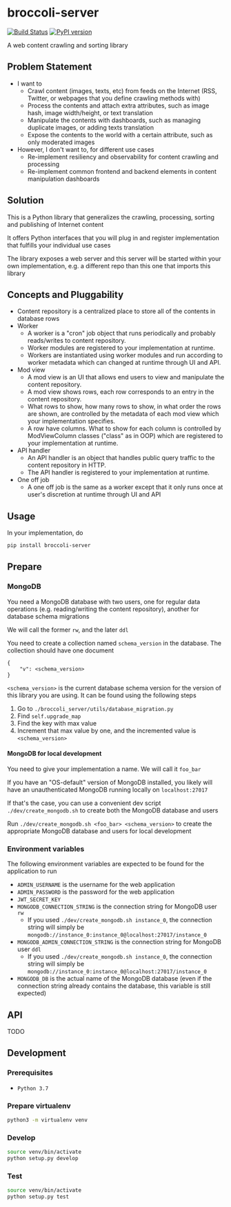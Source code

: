 # broccoli-server
[![Build Status](https://travis-ci.org/k-t-corp/broccoli-server.svg?branch=master)](https://travis-ci.org/k-t-corp/broccoli-server)
[![PyPI version](https://badge.fury.io/py/broccoli-server.svg)](https://badge.fury.io/py/broccoli-server)

A web content crawling and sorting library

## Problem Statement
* I want to
    * Crawl content (images, texts, etc) from feeds on the Internet (RSS, Twitter, or webpages that you define crawling methods with)
    * Process the contents and attach extra attributes, such as image hash, image width/height, or text translation
    * Manipulate the contents with dashboards, such as managing duplicate images, or adding texts translation
    * Expose the contents to the world with a certain attribute, such as only moderated images
* However, I don't want to, for different use cases
    * Re-implement resiliency and observability for content crawling and processing
    * Re-implement common frontend and backend elements in content manipulation dashboards

## Solution
This is a Python library that generalizes the crawling, processing, sorting and publishing of Internet content

It offers Python interfaces that you will plug in and register implementation that fulfills your individual use cases

The library exposes a web server and this server will be started within your own implementation, e.g. a different repo than this one that imports this library

## Concepts and Pluggability
* Content repository is a centralized place to store all of the contents in database rows
* Worker
    * A worker is a "cron" job object that runs periodically and probably reads/writes to content repository.
    * Worker modules are registered to your implementation at runtime.
    * Workers are instantiated using worker modules and run according to worker metadata which can changed at runtime through UI and API.
* Mod view
    * A mod view is an UI that allows end users to view and manipulate the content repository.
    * A mod view shows rows, each row corresponds to an entry in the content repository.
    * What rows to show, how many rows to show, in what order the rows are shown, are controlled by the metadata of each mod view which your implementation specifies.
    * A row have columns. What to show for each column is controlled by ModViewColumn classes ("class" as in OOP) which are registered to your implementation at runtime.
* API handler
    * An API handler is an object that handles public query traffic to the content repository in HTTP.
    * The API handler is registered to your implementation at runtime.
* One off job
    * A one off job is the same as a worker except that it only runs once at user's discretion at runtime through UI and API

## Usage
In your implementation, do

```bash
pip install broccoli-server
```

## Prepare

### MongoDB
You need a MongoDB database with two users, one for regular data operations (e.g. reading/writing the content repository), another for database schema migrations

We will call the former `rw`, and the later `ddl`

You need to create a collection named `schema_version` in the database. The collection should have one document

```
{
    "v": <schema_version>
}
```

`<schema_version>` is the current database schema version for the version of this library you are using. It can be found using the following steps
1. Go to `./broccoli_server/utils/database_migration.py`
2. Find `self.upgrade_map`
3. Find the key with max value
4. Increment that max value by one, and the incremented value is `<schema_version>`

#### MongoDB for local development
You need to give your implementation a name. We will call it `foo_bar`

If you have an "OS-default" version of MongoDB installed, you likely will have an unauthenticated MongoDB running locally on `localhost:27017`

If that's the case, you can use a convenient dev script `./dev/create_mongodb.sh` to create both the MongoDB database and users

Run `./dev/create_mongodb.sh <foo_bar> <schema_version>` to create the appropriate MongoDB database and users for local development

### Environment variables
The following environment variables are expected to be found for the application to run
* `ADMIN_USERNAME` is the username for the web application
* `ADMIN_PASSWORD` is the password for the web application
* `JWT_SECRET_KEY`
* `MONGODB_CONNECTION_STRING` is the connection string for MongoDB user `rw`
    * If you used `./dev/create_mongodb.sh instance_0`, the connection string will simply be `mongodb://instance_0:instance_0@localhost:27017/instance_0`
* `MONGODB_ADMIN_CONNECTION_STRING` is the connection string for MongoDB user `ddl`
    * If you used `./dev/create_mongodb.sh instance_0`, the connection string will simply be `mongodb://instance_0:instance_0@localhost:27017/instance_0`
* `MONGODB_DB` is the actual name of the MongoDB database (even if the connection string already contains the database, this variable is still expected)

## API
TODO

## Development
### Prerequisites
* `Python 3.7`

### Prepare virtualenv
```bash
python3 -m virtualenv venv
```

### Develop
```bash
source venv/bin/activate
python setup.py develop
```

### Test
```bash
source venv/bin/activate
python setup.py test
```
